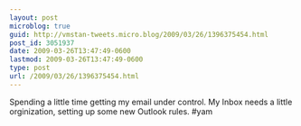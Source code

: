 ```yaml
---
layout: post
microblog: true
guid: http://vmstan-tweets.micro.blog/2009/03/26/1396375454.html
post_id: 3051937
date: 2009-03-26T13:47:49-0600
lastmod: 2009-03-26T13:47:49-0600
type: post
url: /2009/03/26/1396375454.html
---
```

Spending a little time getting my email under control. My Inbox needs a little orginization, setting up some new Outlook rules. #yam

